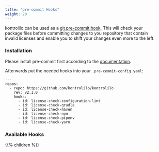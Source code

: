 ```yaml
---
title: "pre-commit Hooks"
weight: 20
---
```


kontrolilo can be used as a [git pre-commit hook](https://pre-commit.com). This will check your package files before committing changes to you repository that contain invalid licenses and enable you to shift your changes even more to the left.

### Installation
Please install pre-commit first according to the [documentation](https://pre-commit.com/#install).

Afterwards put the needed hooks into your `.pre-commit-config.yaml`:

```
---
repos:
  - repo: https://github.com/kontrolilo/kontrolilo
    rev: v2.1.0
    hooks:
      - id: license-check-configuration-lint
      - id: license-check-gradle
      - id: license-check-maven
      - id: license-check-npm
      - id: license-check-pipenv
      - id: license-check-yarn
```

### Available Hooks

{{% children  %}}
